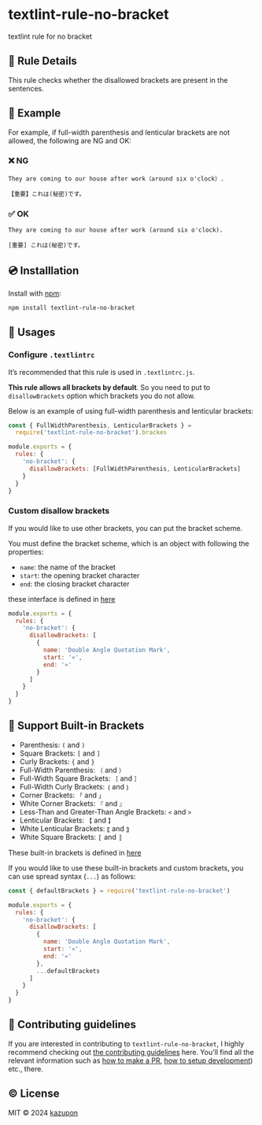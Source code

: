 # textlint-rule-no-bracket

textlint rule for no bracket

## 📖 Rule Details

This rule checks whether the disallowed brackets are present in the sentences.

## 🍭 Example

For example, if full-width parenthesis and lenticular brackets are not allowed, the following are NG and OK:

### ❌ NG

```
They are coming to our house after work（around six o'clock）.

【重要】これは(秘密)です。
```

### ✅ OK

```
They are coming to our house after work (around six o'clock).

[重要] これは(秘密)です。
```

## 💿 Installlation

Install with [npm](https://www.npmjs.com/):

```sh
npm install textlint-rule-no-bracket
```

## 🚀 Usages

### Configure `.textlintrc`

It’s recommended that this rule is used in `.textlintrc.js`.

**This rule allows all brackets by default**. So you need to put to `disallowBrackets` option which brackets you do not allow.

Below is an example of using full-width parenthesis and lenticular brackets:

```js
const { FullWidthParenthesis, LenticularBrackets } =
  require('textlint-rule-no-bracket').brackes

module.exports = {
  rules: {
    'no-bracket': {
      disallowBrackets: [FullWidthParenthesis, LenticularBrackets]
    }
  }
}
```

### Custom disallow brackets

If you would like to use other brackets, you can put the bracket scheme.

You must define the bracket scheme, which is an object with following the properties:

- `name`: the name of the bracket
- `start`: the opening bracket character
- `end`: the closing bracket character

these interface is defined in [here](https://github.com/kazupon/textlint-rule-no-bracket/blob/c43a27eca5809f485272ce2d5e16a3de88e09d1a/src/brackets.ts#L8-L21)

```js
module.exports = {
  rules: {
    'no-bracket': {
      disallowBrackets: [
        {
          name: 'Double Angle Quotation Mark',
          start: '«',
          end: '»'
        }
      ]
    }
  }
}
```

## 🔨 Support Built-in Brackets

- Parenthesis: `(` and `)`
- Square Brackets: `[` and `]`
- Curly Brackets: `{` and `}`
- Full-Width Parenthesis: `（` and `）`
- Full-Width Square Brackets: `［` and `］`
- Full-Width Curly Brackets: `｛` and `｝`
- Corner Brackets: `「` and `」`
- White Corner Brackets: `『` and `』`
- Less-Than and Greater-Than Angle Brackets: `<` and `>`
- Lenticular Brackets: `【` and `】`
- White Lenticular Brackets: `〖` and `〗`
- White Square Brackets: `〚` and `〛`

These built-in brackets is defined in [here](https://github.com/kazupon/textlint-rule-no-bracket/blob/main/src/brackets.ts#L27-L145)

If you would like to use these built-in brackets and custom brackets, you can use spread syntax (`...`) as follows:

```js
const { defaultBrackets } = require('textlint-rule-no-bracket')

module.exports = {
  rules: {
    'no-bracket': {
      disallowBrackets: [
        {
          name: 'Double Angle Quotation Mark',
          start: '«',
          end: '»'
        },
        ...defaultBrackets
      ]
    }
  }
}
```

## 🙌 Contributing guidelines

If you are interested in contributing to `textlint-rule-no-bracket`, I highly recommend checking out [the contributing guidelines](/CONTRIBUTING.md) here. You'll find all the relevant information such as [how to make a PR](/CONTRIBUTING.md#pull-request-guidelines), [how to setup development](/CONTRIBUTING.md#development-setup)) etc., there.

## ©️ License

MIT ©️ 2024 [kazupon](https://github.com/kazupon)
